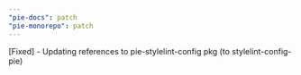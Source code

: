 ```yaml
---
"pie-docs": patch
"pie-monorepo": patch
---
```


[Fixed] - Updating references to pie-stylelint-config pkg (to stylelint-config-pie)
